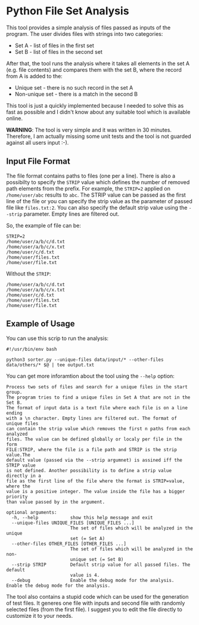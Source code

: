 # Python File Set Analysis

This tool provides a simple analysis of files passed as inputs of the program. The user divides files with strings into two categories:

* Set A - list of files in the first set
* Set B - list of files in the second set

After that, the tool runs the analysis where it takes all elements in the set A (e.g. file contents) and compares them with the set B, where the record from A is added to the:

* Unique set - there is no such record in the set A
* Non-unique set - there is a match in the second B

This tool is just a quickly implemented because I needed to solve this as fast as possible and I didn't know about any suitable tool  which is available online.

**WARNING**: The tool is very simple and it was written in 30 minutes. Therefore, I am actually missing some unit tests and the tool is not guarded against all users input :-).

## Input File Format

The file format contains paths to files (one per a line). There is also a possibilty to specify the `STRIP` value which defines the number of removed path elements from the prefix. For example, the `STRIP=2` applied on `/home/user/abc` results to `abc`. The STRIP value can be passed as the first line of the file or you can specify the strip value as the parameter of passed file like `files.txt:2`. You can also specify the default strip value using the `--strip` parameter. Empty lines are filtered out. 

So, the example of file can be:

```
STRIP=2
/home/user/a/b/c/d.txt
/home/user/a/b/c/x.txt
/home/user/c/d.txt
/home/user/files.txt
/home/user/file.txt
```

Without the `STRIP`:

```
/home/user/a/b/c/d.txt
/home/user/a/b/c/x.txt
/home/user/c/d.txt
/home/user/files.txt
/home/user/file.txt
```

## Example of Usage

You can use this scrip to run the analysis:

```
#!/usr/bin/env bash

python3 sorter.py --unique-files data/input/* --other-files data/others/* $@ | tee output.txt
```

You can get more inforamtion about the tool using the `--help` option:

```
Process two sets of files and search for a unique files in the start group.
The program tries to find a unique files in Set A that are not in the Set B.
The format of input data is a text file where each file is on a line ending
with a \n character. Empty lines are filtered out. The format of unique files
can contain the strip value which removes the first n paths from each analyzed
files. The value can be defined globally or localy per file in the form
FILE:STRIP, where the file is a file path and STRIP is the strip value.The
default value (passed via the --strip argumnet) is assined iff the STRIP value
is not defined. Another possibility is to define a strip value directly in a
file as the first line of the file where the format is STRIP=value, where the
value is a positive integer. The value inside the file has a bigger priority
than value passed by in the argument.

optional arguments:
  -h, --help            show this help message and exit
  --unique-files UNIQUE_FILES [UNIQUE_FILES ...]
                        The set of files which will be analyzed in the unique
                        set (= Set A)
  --other-files OTHER_FILES [OTHER_FILES ...]
                        The set of files which will be analyzed in the non-
                        unique set (= Set B)
  --strip STRIP         Default strip value for all passed files. The default
                        value is 4.
  --debug               Enable the debug mode for the analysis.             Enable the debug mode for the analysis.

```

The tool also contains a stupid code which can be used for the
generation of test files. It generes one file with inputs and second file with randomly selected files (from the first file). I suggest you to edit the file directly to customize it to your needs.